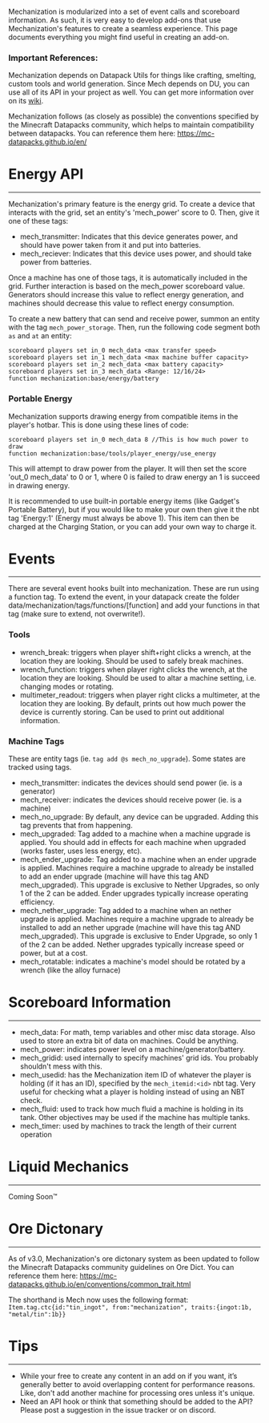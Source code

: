 Mechanization is modularized into a set of event calls and scoreboard information. As such, it is very easy to develop add-ons that use Mechanization's features to create a seamless experience. This page documents everything you might find useful in creating an add-on.

### Important References:

Mechanization depends on Datapack Utils for things like crafting, smelting, custom tools and world generation. Since Mech depends on DU, you can use all of its API in your project as well. You can get more information over on its [wiki](https://github.com/ImCoolYeah105/Datapack-Utilities/wiki).

Mechanization follows (as closely as possible) the conventions specified by the Minecraft Datapacks community, which helps to maintain compatibility between datapacks. You can reference them here: https://mc-datapacks.github.io/en/

# Energy API
***

Mechanization's primary feature is the energy grid. To create a device that interacts with the grid, set an entity's 'mech_power' score to 0. Then, give it one of these tags:
* mech_transmitter: Indicates that this device generates power, and should have power taken from it and put into batteries.
* mech_reciever: Indicates that this device uses power, and should take power from batteries.

Once a machine has one of those tags, it is automatically included in the grid. Further interaction is based on the mech_power scoreboard value. Generators should increase this value to reflect energy generation, and machines should decrease this value to reflect energy consumption.

To create a new battery that can send and receive power, summon an entity with the tag `mech_power_storage`. Then, run the following code segment both `as` and `at` an entity:
```
scoreboard players set in_0 mech_data <max transfer speed>
scoreboard players set in_1 mech_data <max machine buffer capacity>
scoreboard players set in_2 mech_data <max battery capacity>
scoreboard players set in_3 mech_data <Range: 12/16/24>
function mechanization:base/energy/battery
```

### Portable Energy

Mechanization supports drawing energy from compatible items in the player's hotbar. This is done using these lines of code:

    scoreboard players set in_0 mech_data 8 //This is how much power to draw
    function mechanization:base/tools/player_energy/use_energy

This will attempt to draw power from the player. It will then set the score 'out_0 mech_data' to 0 or 1, where 0 is failed to draw energy an 1 is succeed in drawing energy.

It is recommended to use built-in portable energy items (like Gadget's Portable Battery), but if you would like to make your own then give it the nbt tag 'Energy:1' (Energy must always be above 1). This item can then be charged at the Charging Station, or you can add your own way to charge it.

# Events
***
There are several event hooks built into mechanization. These are run using a function tag. To extend the event, in your datapack create the folder data/mechanization/tags/functions/[function] and add your functions in that tag (make sure to extend, not overwrite!).

### Tools
* wrench_break: triggers when player shift+right clicks a wrench, at the location they are looking. Should be used to safely break machines.
* wrench_function: triggers when player right clicks the wrench, at the location they are looking. Should be used to altar a machine setting, i.e. changing modes or rotating.
* multimeter_readout: triggers when player right clicks a multimeter, at the location they are looking. By default, prints out how much power the device is currently storing. Can be used to print out additional information.

### Machine Tags
These are entity tags (ie. `tag add @s mech_no_upgrade`). Some states are tracked using tags.

* mech_transmitter: indicates the devices should send power (ie. is a generator)
* mech_receiver: indicates the devices should receive power (ie. is a machine)
* mech_no_upgrade: By default, any device can be upgraded. Adding this tag prevents that from happening.
* mech_upgraded: Tag added to a machine when a machine upgrade is applied. You should add in effects for each machine when upgraded (works faster, uses less energy, etc).
* mech_ender_upgrade: Tag added to a machine when an ender upgrade is applied. Machines require a machine upgrade to already be installed to add an ender upgrade (machine will have this tag AND mech_upgraded). This upgrade is exclusive to Nether Upgrades, so only 1 of the 2 can be added. Ender upgrades typically increase operating efficiency.
* mech_nether_upgrade: Tag added to a machine when an nether upgrade is applied. Machines require a machine upgrade to already be installed to add an nether upgrade (machine will have this tag AND mech_upgraded). This upgrade is exclusive to Ender Upgrade, so only 1 of the 2 can be added. Nether upgrades typically increase speed or power, but at a cost.
* mech_rotatable: indicates a machine's model should be rotated by a wrench (like the alloy furnace)

# Scoreboard Information
***
* mech_data: For math, temp variables and other misc data storage. Also used to store an extra bit of data on machines. Could be anything.
* mech_power: indicates power level on a machine/generator/battery.
* mech_gridid: used internally to specify machines' grid ids. You probably shouldn't mess with this.
* mech_usedid: has the Mechanization item ID of whatever the player is holding (if it has an ID), specified by the `mech_itemid:<id>` nbt tag. Very useful for checking what a player is holding instead of using an NBT check.
* mech_fluid: used to track how much fluid a machine is holding in its tank. Other objectives may be used if the machine has multiple tanks.
* mech_timer: used by machines to track the length of their current operation

# Liquid Mechanics
***
Coming Soon™

# Ore Dictonary
***
As of v3.0, Mechanization's ore dictonary system as been updated to follow the Minecraft Datapacks community guidelines on Ore Dict. You can reference them here: https://mc-datapacks.github.io/en/conventions/common_trait.html

The shorthand is Mech now uses the following format:
`Item.tag.ctc{id:"tin_ingot", from:"mechanization", traits:{ingot:1b, "metal/tin":1b}}`

# Tips
***
* While your free to create any content in an add on if you want, it’s generally better to avoid overlapping content for performance reasons. Like, don't add another machine for processing ores unless it's unique.
* Need an API hook or think that something should be added to the API? Please post a suggestion in the issue tracker or on discord.
